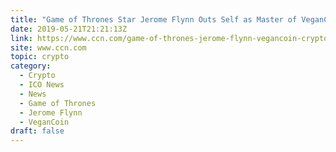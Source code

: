 ```yaml
---
title: "Game of Thrones Star Jerome Flynn Outs Self as Master of VeganCoin"
date: 2019-05-21T21:21:13Z
link: https://www.ccn.com/game-of-thrones-jerome-flynn-vegancoin-cryptocurrency?utm_medium=RSS&utm_source=hune
site: www.ccn.com
topic: crypto
category:
  - Crypto
  - ICO News
  - News
  - Game of Thrones
  - Jerome Flynn
  - VeganCoin
draft: false
---
```

